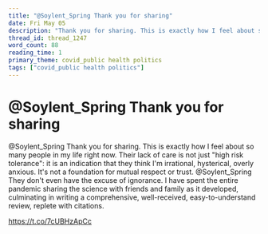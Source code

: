 ```yaml
---
title: "@Soylent_Spring Thank you for sharing"
date: Fri May 05
description: "Thank you for sharing. This is exactly how I feel about so many people in my life right now."
thread_id: thread_1247
word_count: 88
reading_time: 1
primary_theme: covid_public health politics
tags: ["covid_public health politics"]
---
```


# @Soylent_Spring Thank you for sharing

@Soylent_Spring Thank you for sharing. This is exactly how I feel about so many people in my life right now. Their lack of care is not just "high risk tolerance": it is an indication that they think I'm irrational, hysterical, overly anxious. It's not a foundation for mutual respect or trust. @Soylent_Spring They don't even have the excuse of ignorance.  I have spent the entire pandemic sharing the science with friends and family as it developed, culminating in writing a comprehensive, well-received, easy-to-understand review, replete with citations.

https://t.co/7cUBHzApCc